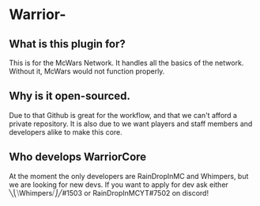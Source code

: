 # Warrior-

## What is this plugin for?
This is for the McWars Network. It handles all the basics of the network. Without it, McWars would not function properly.

## Why is it open-sourced.
Due to that Github is great for the workflow, and that we can't afford a private repository. It is also due to we want players and staff members and developers alike to make this core. 

## Who develops WarriorCore
At the moment the only developers are RainDropInMC and Whimpers, but we are looking for new devs. If you want to apply for dev ask either ╲⎝⧹Whimpers⧸⎠╱#1503 or RainDropInMCYT#7502 on discord!




